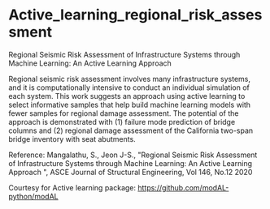 # Active_learning_regional_risk_assessment
Regional Seismic Risk Assessment of Infrastructure Systems through Machine Learning: An Active Learning Approach

Regional seismic risk assessment involves many infrastructure systems, and it is computationally intensive to conduct an individual simulation of each system. This work suggests an approach using active learning to select informative samples that help build machine learning models with fewer samples for regional damage assessment. The potential of the approach is demonstrated with (1) failure mode prediction of bridge columns and (2) regional damage assessment of the California two-span bridge inventory with seat abutments. 

Reference:
Mangalathu, S., Jeon J-S., "Regional Seismic Risk Assessment of Infrastructure Systems through Machine Learning: An Active Learning Approach ", ASCE Journal of Structural Engineering, Vol 146, No.12 2020

Courtesy for Active learning package: https://github.com/modAL-python/modAL
